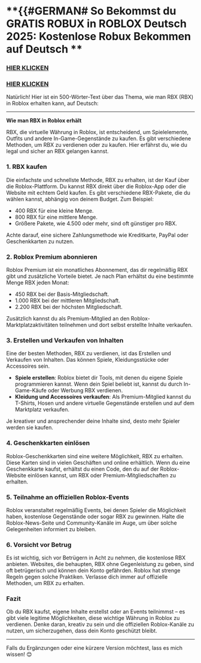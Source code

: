 # **{{#GERMAN# So Bekommst du GRATIS ROBUX in ROBLOX Deutsch 2025: Kostenlose Robux Bekommen auf Deutsch **

### [HIER KLICKEN](https://lookerstudio.google.com/s/glM4dA-0dto)

### [HIER KLICKEN](https://lookerstudio.google.com/s/glM4dA-0dto)



Natürlich! Hier ist ein 500-Wörter-Text über das Thema, wie man RBX (RBX) in Roblox erhalten kann, auf Deutsch:  

---

**Wie man RBX in Roblox erhält**  

RBX, die virtuelle Währung in Roblox, ist entscheidend, um Spielelemente, Outfits und andere In-Game-Gegenstände zu kaufen. Es gibt verschiedene Methoden, um RBX zu verdienen oder zu kaufen. Hier erfährst du, wie du legal und sicher an RBX gelangen kannst.  

### 1. **RBX kaufen**  
Die einfachste und schnellste Methode, RBX zu erhalten, ist der Kauf über die Roblox-Plattform. Du kannst RBX direkt über die Roblox-App oder die Website mit echtem Geld kaufen. Es gibt verschiedene RBX-Pakete, die du wählen kannst, abhängig von deinem Budget. Zum Beispiel:  

- 400 RBX für eine kleine Menge.  
- 800 RBX für eine mittlere Menge.  
- Größere Pakete, wie 4.500 oder mehr, sind oft günstiger pro RBX.  

Achte darauf, eine sichere Zahlungsmethode wie Kreditkarte, PayPal oder Geschenkkarten zu nutzen.  

### 2. **Roblox Premium abonnieren**  
Roblox Premium ist ein monatliches Abonnement, das dir regelmäßig RBX gibt und zusätzliche Vorteile bietet. Je nach Plan erhältst du eine bestimmte Menge RBX jeden Monat:  

- 450 RBX bei der Basis-Mitgliedschaft.  
- 1.000 RBX bei der mittleren Mitgliedschaft.  
- 2.200 RBX bei der höchsten Mitgliedschaft.  

Zusätzlich kannst du als Premium-Mitglied an den Roblox-Marktplatzaktivitäten teilnehmen und dort selbst erstellte Inhalte verkaufen.  

### 3. **Erstellen und Verkaufen von Inhalten**  
Eine der besten Methoden, RBX zu verdienen, ist das Erstellen und Verkaufen von Inhalten. Das können Spiele, Kleidungsstücke oder Accessoires sein.  

- **Spiele erstellen**: Roblox bietet dir Tools, mit denen du eigene Spiele programmieren kannst. Wenn dein Spiel beliebt ist, kannst du durch In-Game-Käufe oder Werbung RBX verdienen.  
- **Kleidung und Accessoires verkaufen**: Als Premium-Mitglied kannst du T-Shirts, Hosen und andere virtuelle Gegenstände erstellen und auf dem Marktplatz verkaufen.  

Je kreativer und ansprechender deine Inhalte sind, desto mehr Spieler werden sie kaufen.  

### 4. **Geschenkkarten einlösen**  
Roblox-Geschenkkarten sind eine weitere Möglichkeit, RBX zu erhalten. Diese Karten sind in vielen Geschäften und online erhältlich. Wenn du eine Geschenkkarte kaufst, erhältst du einen Code, den du auf der Roblox-Website einlösen kannst, um RBX oder Premium-Mitgliedschaften zu erhalten.  

### 5. **Teilnahme an offiziellen Roblox-Events**  
Roblox veranstaltet regelmäßig Events, bei denen Spieler die Möglichkeit haben, kostenlose Gegenstände oder sogar RBX zu gewinnen. Halte die Roblox-News-Seite und Community-Kanäle im Auge, um über solche Gelegenheiten informiert zu bleiben.  

### 6. **Vorsicht vor Betrug**  
Es ist wichtig, sich vor Betrügern in Acht zu nehmen, die kostenlose RBX anbieten. Websites, die behaupten, RBX ohne Gegenleistung zu geben, sind oft betrügerisch und können dein Konto gefährden. Roblox hat strenge Regeln gegen solche Praktiken. Verlasse dich immer auf offizielle Methoden, um RBX zu erhalten.  

### Fazit  
Ob du RBX kaufst, eigene Inhalte erstellst oder an Events teilnimmst – es gibt viele legitime Möglichkeiten, diese wichtige Währung in Roblox zu verdienen. Denke daran, kreativ zu sein und die offiziellen Roblox-Kanäle zu nutzen, um sicherzugehen, dass dein Konto geschützt bleibt.  

--- 

Falls du Ergänzungen oder eine kürzere Version möchtest, lass es mich wissen! 😊
